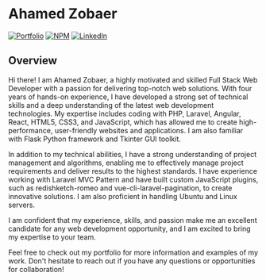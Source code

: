 # Ahamed Zobaer

[![Portfolio](https://img.shields.io/badge/Portfolio-ahmedzobayer.com-blue)](https://ahmedzobayer.com/)
[![NPM](https://img.shields.io/badge/NPM-shudhuiami-red)](https://www.npmjs.com/~shudhuiami)
[![LinkedIn](https://img.shields.io/badge/LinkedIn-Zobayer%20Me-blue)](https://www.linkedin.com/in/zobayer-me/)

## Overview

Hi there! I am Ahamed Zobaer, a highly motivated and skilled Full Stack Web Developer with a passion for delivering top-notch web solutions. With four years of hands-on experience, I have developed a strong set of technical skills and a deep understanding of the latest web development technologies. My expertise includes coding with PHP, Laravel, Angular, React, HTML5, CSS3, and JavaScript, which has allowed me to create high-performance, user-friendly websites and applications. I am also familiar with Flask Python framework and Tkinter GUI toolkit.

In addition to my technical abilities, I have a strong understanding of project management and algorithms, enabling me to effectively manage project requirements and deliver results to the highest standards. I have experience working with Laravel MVC Pattern and have built custom JavaScript plugins, such as redishketch-romeo and vue-cli-laravel-pagination, to create innovative solutions. I am also proficient in handling Ubuntu and Linux servers.

I am confident that my experience, skills, and passion make me an excellent candidate for any web development opportunity, and I am excited to bring my expertise to your team.

Feel free to check out my portfolio for more information and examples of my work. Don't hesitate to reach out if you have any questions or opportunities for collaboration!
